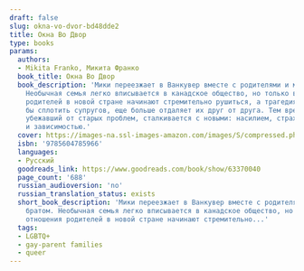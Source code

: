 ```yaml
---
draft: false
slug: okna-vo-dvor-bd48dde2
title: Окна Во Двор
type: books
params:
  authors:
  - Mikita Franko, Микита Франко
  book_title: Окна Во Двор
  book_description: 'Мики переезжает в Ванкувер вместе с родителями и младшим братом.
    Необычная семья легко вписывается в канадское общество, но только внешне: отношения
    родителей в новой стране начинают стремительно рушиться, а трагедия, которая могла
    бы сплотить супругов, еще больше отдаляет их друг от друга. Тем временем Мики,
    убежавший от старых проблем, сталкивается с новыми: насилием, страхом, непониманием
    и зависимостью.'
  cover: https://images-na.ssl-images-amazon.com/images/S/compressed.photo.goodreads.com/books/1672867734i/63370040.jpg
  isbn: '9785604785966'
  languages:
  - Русский
  goodreads_link: https://www.goodreads.com/book/show/63370040
  page_count: '688'
  russian_audioversion: 'no'
  russian_translation_status: exists
  short_book_description: 'Мики переезжает в Ванкувер вместе с родителями и младшим
    братом. Необычная семья легко вписывается в канадское общество, но только внешне:
    отношения родителей в новой стране начинают стремительно...'
  tags:
  - LGBTQ+
  - gay-parent families
  - queer
---
```

